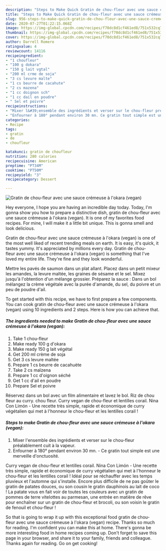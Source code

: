 ```yaml
---
description: "Steps to Make Quick Gratin de chou-fleur avec une sauce crémeuse à l&amp;#39;okara (vegan)"
title: "Steps to Make Quick Gratin de chou-fleur avec une sauce crémeuse à l&amp;#39;okara (vegan)"
slug: 956-steps-to-make-quick-gratin-de-chou-fleur-avec-une-sauce-cremeuse-a-l-and-39-okara-vegan
date: 2020-07-27T01:22:15.068Z
image: https://img-global.cpcdn.com/recipes/f70dc8d1cf461ed8/751x532cq70/gratin-de-chou-fleur-avec-une-sauce-cremeuse-a-lokara-vegan-photo-principale-de-la-recette.jpg
thumbnail: https://img-global.cpcdn.com/recipes/f70dc8d1cf461ed8/751x532cq70/gratin-de-chou-fleur-avec-une-sauce-cremeuse-a-lokara-vegan-photo-principale-de-la-recette.jpg
cover: https://img-global.cpcdn.com/recipes/f70dc8d1cf461ed8/751x532cq70/gratin-de-chou-fleur-avec-une-sauce-cremeuse-a-lokara-vegan-photo-principale-de-la-recette.jpg
author: Darrell Romero
ratingvalue: 4
reviewcount: 14116
recipeingredient:
- "1 choufleur"
- "100 g dokara"
- "150 g lait vgtal"
- "200 ml crme de soja"
- "3 cs levure malte"
- "1 cs beurre de cacahute"
- "2 cs mazena"
- "1 cc doignon sch"
- "1 cc dail en poudre"
- " Sel et poivre"
recipeinstructions:
- "Mixer l&#39;ensemble des ingrédients et verser sur le chou-fleur préalablement cuit à la vapeur."
- "Enfourner à 180° pendant environ 30 mn. Ce gratin tout simple est une merveille d&#39;onctuosité."
categories:
- Recipe
tags:
- gratin
- de
- choufleur

katakunci: gratin de choufleur 
nutrition: 280 calories
recipecuisine: American
preptime: "PT34M"
cooktime: "PT50M"
recipeyield: "3"
recipecategory: Dessert

---
```



![Gratin de chou-fleur avec une sauce crémeuse à l&#39;okara (vegan)](https://img-global.cpcdn.com/recipes/f70dc8d1cf461ed8/751x532cq70/gratin-de-chou-fleur-avec-une-sauce-cremeuse-a-lokara-vegan-photo-principale-de-la-recette.jpg)

Hey everyone, I hope you are having an incredible day today. Today, I'm gonna show you how to prepare a distinctive dish, gratin de chou-fleur avec une sauce crémeuse à l&#39;okara (vegan). It is one of my favorites food recipes. For mine, I will make it a little bit unique. This is gonna smell and look delicious.

Gratin de chou-fleur avec une sauce crémeuse à l&#39;okara (vegan) is one of the most well liked of recent trending meals on earth. It is easy, it's quick, it tastes yummy. It's appreciated by millions every day. Gratin de chou-fleur avec une sauce crémeuse à l&#39;okara (vegan) is something that I've loved my entire life. They're fine and they look wonderful.

Mettre les pavés de saumon dans un plat allant. Placez dans un petit mixeur les amandes, la levure maltée, les graines de sésame et le sel. Mixez jusqu&#39;à l&#39;obtention d&#39;un mélange grossier. Préparez la sauce : Dans un bol mélangez la crème végétale avec la purée d&#39;amande, du sel, du poivre et un peu de poudre d&#39;ail.


To get started with this recipe, we have to first prepare a few components. You can cook gratin de chou-fleur avec une sauce crémeuse à l&#39;okara (vegan) using 10 ingredients and 2 steps. Here is how you can achieve that.

<!--inarticleads1-->

##### The ingredients needed to make Gratin de chou-fleur avec une sauce crémeuse à l&#39;okara (vegan):

1. Take 1 chou-fleur
1. Make ready 100 g d&#39;okara
1. Make ready 150 g lait végétal
1. Get 200 ml crème de soja
1. Get 3 cs levure maltée
1. Prepare 1 cs beurre de cacahuète
1. Take 2 cs maïzena
1. Prepare 1 cc d&#39;oignon séché
1. Get 1 cc d&#39;ail en poudre
1. Prepare  Sel et poivre


Réservez dans un bol avec un film alimentaire et lavez le bol. Riz de chou fleur au curry. chou fleur. Curry vegan de chou-fleur et lentilles corail. Nina Con Limón - Une recette très simple, rapide et économique de curry végétalien qui met à l&#39;honneur le chou-fleur et les lentilles corail ! 

<!--inarticleads2-->

##### Steps to make Gratin de chou-fleur avec une sauce crémeuse à l&#39;okara (vegan):

1. Mixer l&#39;ensemble des ingrédients et verser sur le chou-fleur préalablement cuit à la vapeur.
1. Enfourner à 180° pendant environ 30 mn. - Ce gratin tout simple est une merveille d&#39;onctuosité.


Curry vegan de chou-fleur et lentilles corail. Nina Con Limón - Une recette très simple, rapide et économique de curry végétalien qui met à l&#39;honneur le chou-fleur et les lentilles corail ! Idéal pour se réchauffer avec les temps pluvieux et l&#39;automne qui s&#39;installe. Encore plus difficile de ne pas goûter le gratin de patates douces, ou son cousin le gratin dauphinois au lait de coco ! La patate vous en fait voir de toutes les couleurs avec un gratin de pommes de terre vitelottes au parmesan, une entrée en matière de rêve pour enchaîner sur un gratin de chou-fleur et brocoli, ou son voisin le gratin de fenouil et chou-fleur ! 

So that is going to wrap it up with this exceptional food gratin de chou-fleur avec une sauce crémeuse à l&#39;okara (vegan) recipe. Thanks so much for reading. I'm confident you can make this at home. There's gonna be more interesting food in home recipes coming up. Don't forget to save this page in your browser, and share it to your family, friends and colleague. Thanks again for reading. Go on get cooking!
